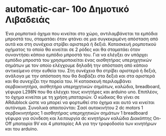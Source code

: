 # automatic-car- 10ο Δημοτικό Λιβαδειάς

Ένα ρομποτικό όχημα που κινείται στο χώρο, αντιλαμβάνεται τα εμπόδια μπροστά του,
σταματάει όταν φτάνει σε μια συγκεκριμένη απόσταση από αυτά και στη συνέχεια στρίβει αριστερά ή δεξιά. 
Κατασκευή ρομποτικού οχήματος το οποίο θα κινείται σε 2 ρόδες και θα σταματάει όταν συναντήσει κάποιο εμπόδιο μπροστά του.
Για να ελέγξει αν υπάρχει εμπόδιο μπροστά του χρησιμοποιείται ένας αισθητήρας υπερηχητικών σημάτων με τον οποίο ελέγχουμε 
δηλαδή την απόσταση από κάποιο αντικείμενο στην ευθεία του. Στη συνέχεια θα στρίβει αριστερά ή δεξιά, ανάλογα με την απόσταση
που θα διαβάζει στα δεξιά και στα αριστερά και θα συνεχίζει την πορεία του. Η κατασκευή περιλαμβάνει σερβοκινητήρα,
αισθητήρα υπερηχητικών σημάτων, καλώδια, breadboard, γέφυρα L298N που θα ελέγχει τους κινητήρες και arduino uno.
Επιπλέον, το όχημα κινείται με τη χρήση μπαταριών. Ο κώδικας θα γίνει σε ARdublock ώστε να μπορεί να φορτωθεί στο όχημα
και αυτό να κινείται αυτόνομα. Συνολικά απαιτούνται: 
Σασί αυτοκινήτου 
2 dc motors 
1 σερβοκινητήρας
1 αισθητήρας υπερηχητικών σημάτων 
1 breadboard 
γέφυρα για σύνδεση και λειτουργία dc κινητήρων
καλώδια
Διακόπτης On-Off
μπαταρία 9V και 
4 μπαταρίες ΑΑ για την τροφοδοσία των κινητήρων και του arduino.
